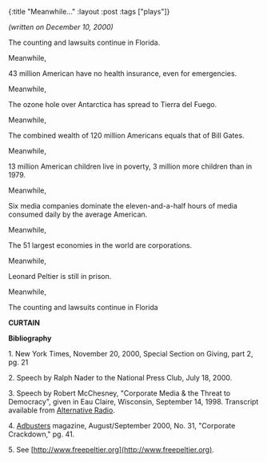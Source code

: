 {:title "Meanwhile..."
:layout :post
:tags  ["plays"]}

_(written on December 10, 2000)_

The counting and lawsuits continue in Florida.

Meanwhile,

43 million American have no health insurance, even for emergencies.

Meanwhile,

The ozone hole over Antarctica has spread to Tierra del Fuego.

Meanwhile,

The combined wealth of 120 million Americans equals that of Bill Gates.

Meanwhile,

13 million American children live in poverty, 3 million more children than in
1979.

Meanwhile,

Six media companies dominate the eleven-and-a-half hours of media consumed
daily by the average American.

Meanwhile,

The 51 largest economies in the world are corporations.

Meanwhile,

Leonard Peltier is still in prison.

Meanwhile,

The counting and lawsuits continue in Florida

**CURTAIN**

**Bibliography**

1\. New York Times, November 20, 2000, Special Section on Giving, part 2, pg. 21

2\. Speech by Ralph Nader to the National Press Club, July 18, 2000.

3\. Speech by Robert McChesney, "Corporate Media & the Threat to Democracy",
given in Eau Claire, Wisconsin, September 14, 1998. Transcript available from
[Alternative Radio](http://www.alternativeradio.org).

4\. [Adbusters](http://www.adbusters.org) magazine, August/September
2000, No. 31, "Corporate Crackdown," pg. 41.

5\. See [http://www.freepeltier.org](http://www.freepeltier.org).

